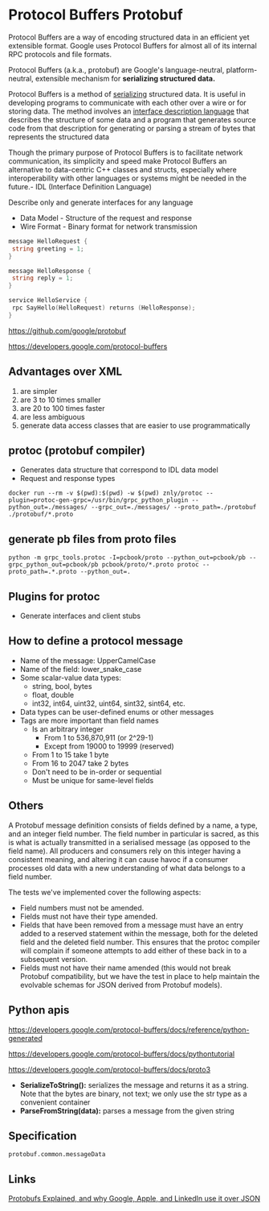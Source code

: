 # Protocol Buffers Protobuf

Protocol Buffers are a way of encoding structured data in an efficient yet extensible format. Google uses Protocol Buffers for almost all of its internal RPC protocols and file formats.

Protocol Buffers (a.k.a., protobuf) are Google's language-neutral, platform-neutral, extensible mechanism for **serializing structured data.**

Protocol Buffers is a method of [serializing](https://en.wikipedia.org/wiki/Serialization) structured data. It is useful in developing programs to communicate with each other over a wire or for storing data. The method involves an [interface description language](https://en.wikipedia.org/wiki/Interface_description_language) that describes the structure of some data and a program that generates source code from that description for generating or parsing a stream of bytes that represents the structured data

Though the primary purpose of Protocol Buffers is to facilitate network communication, its simplicity and speed make Protocol Buffers an alternative to data-centric C++ classes and structs, especially where interoperability with other languages or systems might be needed in the future.- IDL (Interface Definition Language)

Describe only and generate interfaces for any language

- Data Model - Structure of the request and response
- Wire Format - Binary format for network transmission

```go
message HelloRequest {
 string greeting = 1;
}

message HelloResponse {
 string reply = 1;
}

service HelloService {
 rpc SayHello(HelloRequest) returns (HelloResponse);
}
```

https://github.com/google/protobuf

https://developers.google.com/protocol-buffers

## Advantages over XML

1. are simpler
2. are 3 to 10 times smaller
3. are 20 to 100 times faster
4. are less ambiguous
5. generate data access classes that are easier to use programmatically

## protoc (protobuf compiler)

- Generates data structure that correspond to IDL data model
- Request and response types

`docker run --rm -v $(pwd):$(pwd) -w $(pwd) znly/protoc --plugin=protoc-gen-grpc=/usr/bin/grpc_python_plugin --python_out=./messages/ --grpc_out=./messages/ --proto_path=./protobuf ./protobuf/*.proto`

## generate pb files from proto files

`python -m grpc_tools.protoc -I=pcbook/proto --python_out=pcbook/pb --grpc_python_out=pcbook/pb pcbook/proto/*.proto protoc --proto_path=.*.proto --python_out=.`

## Plugins for protoc

- Generate interfaces and client stubs

## How to define a protocol message

- Name of the message: UpperCamelCase
- Name of the field: lower_snake_case
- Some scalar-value data types:
  - string, bool, bytes
  - float, double
  - int32, int64, uint32, uint64, sint32, sint64, etc.
- Data types can be user-defined enums or other messages
- Tags are more important than field names
  - Is an arbitrary integer
    - From 1 to 536,870,911 (or 2^29-1)
    - Except from 19000 to 19999 (reserved)
  - From 1 to 15 take 1 byte
  - From 16 to 2047 take 2 bytes
  - Don't need to be in-order or sequential
  - Must be unique for same-level fields

## Others

A Protobuf message definition consists of fields defined by a name, a type, and an integer field number. The field number in particular is sacred, as this is what is actually transmitted in a serialised message (as opposed to the field name). All producers and consumers rely on this integer having a consistent meaning, and altering it can cause havoc if a consumer processes old data with a new understanding of what data belongs to a field number.

The tests we've implemented cover the following aspects:

- Field numbers must not be amended.
- Fields must not have their type amended.
- Fields that have been removed from a message must have an entry added to a reserved statement within the message, both for the deleted field and the deleted field number. This ensures that the protoc compiler will complain if someone attempts to add either of these back in to a subsequent version.
- Fields must not have their name amended (this would not break Protobuf compatibility, but we have the test in place to help maintain the evolvable schemas for JSON derived from Protobuf models).

## Python apis

https://developers.google.com/protocol-buffers/docs/reference/python-generated

https://developers.google.com/protocol-buffers/docs/pythontutorial

https://developers.google.com/protocol-buffers/docs/proto3

- **SerializeToString():** serializes the message and returns it as a string. Note that the bytes are binary, not text; we only use the str type as a convenient container
- **ParseFromString(data):** parses a message from the given string

## Specification

`protobuf.common.messageData`

## Links

[Protobufs Explained, and why Google, Apple, and LinkedIn use it over JSON](https://newsletter.devmoh.co/p/protobufs-explained-and-why-google)
